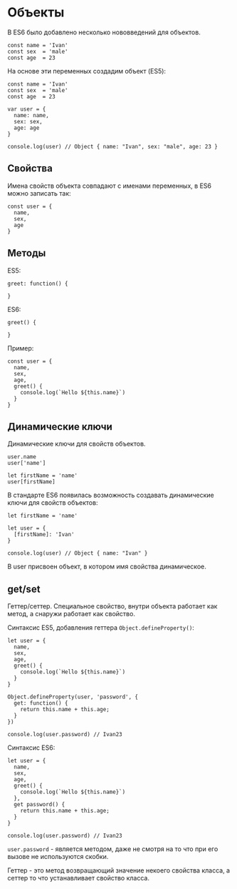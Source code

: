 # Объекты
В ES6 было добавлено несколько нововведений для объектов.

    const name = 'Ivan'
    const sex  = 'male'
    const age  = 23

На основе эти переменных создадим объект (ES5):

    const name = 'Ivan'
    const sex  = 'male'
    const age  = 23

    var user = {
      name: name,
      sex: sex,
      age: age
    }

    console.log(user) // Object { name: "Ivan", sex: "male", age: 23 }

## Свойства
Имена свойств объекта совпадают с именами переменных, в ES6 можно записать так:

    const user = {
      name,
      sex,
      age
    }

## Методы
ES5:

    greet: function() {
      
    }

ES6:

    greet() {
      
    }

Пример:

    const user = {
      name,
      sex,
      age,
      greet() {
        console.log(`Hello ${this.name}`)
      }
    }

## Динамические ключи
Динамические ключи для свойств объектов.

    user.name
    user['name']

    let firstName = 'name'
    user[firstName]

В стандарте ES6 появилась возможность создавать динамические ключи для свойств объектов:

    let firstName = 'name'

    let user = {
      [firstName]: 'Ivan'
    }

    console.log(user) // Object { name: "Ivan" }

В user присвоен объект, в котором имя свойства динамическое.

## get/set
Геттер/сеттер. Специальное свойство, внутри объекта работает как метод, а снаружи работает как свойство.

Синтаксис ES5, добавления геттера `Object.defineProperty()`:

    let user = {
      name,
      sex,
      age,
      greet() {
        console.log(`Hello ${this.name}`)
      }
    }

    Object.defineProperty(user, 'password', {
      get: function() {
        return this.name + this.age;
      }
    })

    console.log(user.password) // Ivan23

Синтаксис ES6:

    let user = {
      name,
      sex,
      age,
      greet() {
        console.log(`Hello ${this.name}`)
      },
      get password() {
        return this.name + this.age;
      }
    }

    console.log(user.password) // Ivan23

`user.password` - является методом, даже не смотря на то что при его вызове не используются скобки.

Геттер - это метод возвращающий значение некоего свойства класса, а сеттер то что устанавливает свойство класса.
